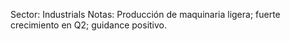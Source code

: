 Sector: Industrials
Notas: Producción de maquinaria ligera; fuerte crecimiento en Q2; guidance positivo.

